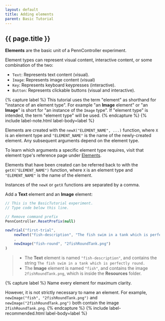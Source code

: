 ```yaml
---
layout: default
title: Adding elements
parent: Basic Tutorial
---
```


## {{ page.title }}

**Elements** are the basic unit of a PennController experiment. 

Element types can represent visual content, interactive content, or some combination of the two:

+ `Text`: Represents text content (visual).
+ `Image`: Represents image content (visual)
+ `Key`: Represents keyboard keypresses (interactive).
+ `Button`: Represents clickable buttons (visual and interactive).

{% capture label %}
This tutorial uses the term "element" as shorthand for "instance of an element type". For example "an **Image** element"  or "an **Image**" is short for "an instance of the `Image` type". If "element type" is intended, the  term "element type" will be used.
{% endcapture %}
{% include label-note.html label-body=label  %}

Elements are created with the `newX("ELEMENT_NAME", ...)` function, where `X` is an element type and `"ELEMENT_NAME"` is the name of the newly-created element. Any subsequent arguments depend on the element type. 

To learn which arguments a specific element type requires, visit that element type's reference page under [Elements](./elements).

Elements that have been created can be referred back to with the `getX("ELEMENT_NAME")` function, where `X` is an element type and `"ELEMENT_NAME"` is the name of the element.

Instances of the `newX` or `getX` functions are separated by a comma.


Add a **Text** element and an **Image** element:

```javascript
// This is the BasicTutorial experiment.
// Type code below this line.

// Remove command prefix
PennController.ResetPrefix(null)

newTrial("first-trial",
    newText("fish-description", "The fish swim in a tank which is perfectly round.")
    ,
    newImage("fish-round", "2fishRoundTank.png")    
)
```


> + The **Text** element is named `"fish-description"`, and contains the string `The fish swim in a tank which is perfectly round.`
> + The **Image** element is named `"fish"`, and contains the image `2fishRoundTank.png`, which is inside the **Resources** folder.

{% capture label %}
Name every element for maximum clarity. 

However, it is not strictly necessary to name an element. For example, `newImage("fish", "2fishRoundTank.png")` and `newImage("2fishRoundTank.png")` both contain the image `2fishRoundTank.png`.
{% endcapture %}
{% include label-recommended.html label-body=label  %}


